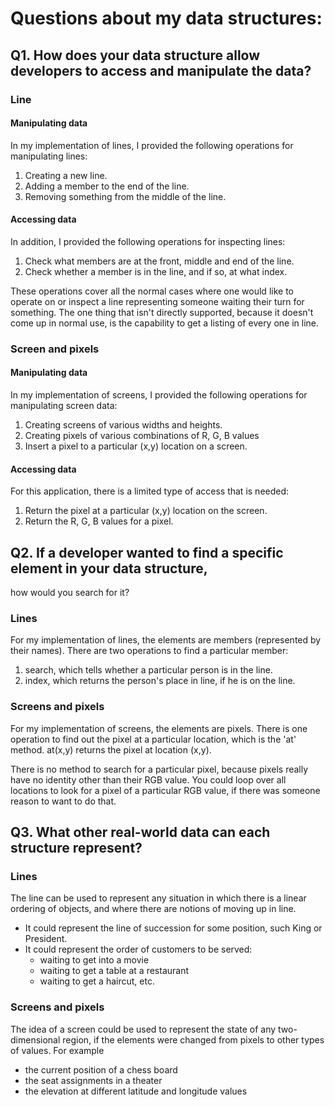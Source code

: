 # Questions about my data structures:

## Q1. How does your data structure allow developers to access and manipulate the data?

### Line

#### Manipulating data
In my implementation of lines, I provided the following operations for manipulating lines:
1. Creating a new line.
2. Adding a member to the end of the line.
3. Removing something from the middle of the line.

#### Accessing data
In addition, I provided the following operations for inspecting lines:
1. Check what members are at the front, middle and end of the line.
2. Check whether a member is in the line, and if so, at what index.

These operations cover all the normal cases where one would like to operate on 
or inspect a line representing someone waiting their turn for something. The one
thing that isn't directly supported, because it doesn't come up in normal use,
is the capability to get a listing of every one in line.

### Screen and pixels

#### Manipulating data
In my implementation of screens, I provided the following operations for manipulating 
screen data:
1. Creating screens of various widths and heights.
2. Creating pixels of various combinations of R, G, B values
3. Insert a pixel to a particular (x,y) location on a screen.

#### Accessing data
For this application, there is a limited type of access that is needed:
1. Return the pixel at a particular (x,y) location on the screen.
2. Return the R, G, B values for a pixel.

## Q2. If a developer wanted to find a specific element in your data structure, 
how would you search for it?

### Lines
For my implementation of lines, the elements are members (represented by their 
names). There are two operations to find a particular member:

1. search, which tells whether a particular person is in the line.
2. index, which returns the person's place in line, if he is on the line.

### Screens and pixels
For my implementation of screens, the elements are pixels. There is one operation
to find out the pixel at a particular location, which is the 'at' method. at(x,y)
returns the pixel at location (x,y).

There is no method to search for a particular pixel, because pixels really have 
no identity other than their RGB value. You could loop over all locations to look
for a pixel of a particular RGB value, if there was someone reason to want to do
that.

## Q3. What other real-world data can each structure represent?

### Lines
The line can be used to represent any situation in which there is a linear ordering
of objects, and where there are notions of moving up in line. 
* It could represent the line of succession for some position, such King or President.
* It could represent  the order of customers to be served:
    * waiting to get into a movie
    * waiting to get a table at a restaurant
    * waiting to get a haircut, etc.

### Screens and pixels
The idea of a screen could be used to represent the state of any two-dimensional
region, if the elements were changed from pixels to other types of values. For
example
* the current position of a chess board
* the seat assignments in a theater
* the elevation at different latitude and longitude values